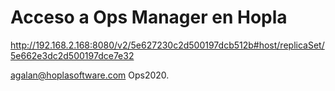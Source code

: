 

# Acceso a Ops Manager en Hopla

http://192.168.2.168:8080/v2/5e627230c2d500197dcb512b#host/replicaSet/5e662e3dc2d500197dce7e32

agalan@hoplasoftware.com
Ops2020.

